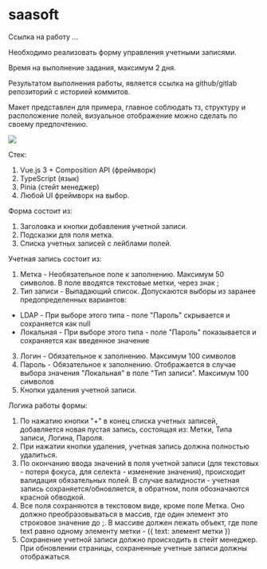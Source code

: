 # saasoft

Ссылка на работу ...

Необходимо реализовать форму управления учетными записями.

Время на выполнение задания, максимум 2 дня.

Результатом выполнения работы, является ссылка на github/gitlab репозиторий с историей коммитов.

Макет представлен для примера, главное соблюдать тз, структуру и расположение полей, визуальное отображение можно сделать по своему предпочтению.

![](https://lh7-rt.googleusercontent.com/docsz/AD_4nXehWQV1hMr4-aYWDT0iN7WAYTyAVO4azO2WGkqnD6eZPYWwAqXuOYufJ2t0w4MFK8n_mx60J8fDKcBCx1MfDps1JyUSne2OOuh4daF-47aMJKwU_skyLZ8Az5_3itIIboDQ9GFL8Q?key=FrzfW-oaPU8IyecO3AagdPSQ)

Стек:

1. Vue.js 3 + Composition API (фреймворк)
2. TypeScript (язык)
3. Pinia (стейт менеджер)
4. Любой UI фреймворк на выбор.

Форма состоит из:

1. Заголовка и кнопки добавления учетной записи.
2. Подсказки для поля метка.
3. Списка учетных записей с лейблами полей.

Учетная запись состоит из:

1. Метка - Необязательное поле к заполнению. Максимум 50 символов. В поле вводятся текстовые метки, через знак ;
2. Тип записи - Выпадающий список. Допускаются выборы из заранее предопределенных вариантов:

* LDAP - При выборе этого типа - поле "Пароль" скрывается и сохраняется как null
* Локальная - При выборе этого типа - поле "Пароль" показывается и сохраняется как введенное значение

3. Логин - Обязательное к заполнению. Максимум 100 символов
4. Пароль - Обязательное к заполнению. Отображается в случае выбора значения "Локальная" в поле "Тип записи". Максимум 100 символов
5. Кнопки удаления учетной записи.

Логика работы формы:

1. По нажатию кнопки "+" в конец списка учетных записей, добавляется новая пустая запись, состоящая из: Метки, Типа записи, Логина, Пароля.
2. При нажатии кнопки удаления, учетная запись должна полностью удалиться.
3. По окончанию ввода значений в поля учетной записи (для текстовых - потеря фокуса, для селекта - изменение значения), происходит валидация обязательных полей. В случае валидности - учетная запись сохраняется/обновляется, в обратном, поля обозначаются красной обводкой.
4. Все поля сохраняются в текстовом виде, кроме поле Метка. Оно должно преобразовываться в массив, где один элемент это строковое значение до ;. В массиве должен лежать объект, где поле text равно одному элементу метки - ({ text: элемент метки })
5. Сохранение учетной записи должно происходить в стейт менеджер. При обновлении страницы, сохраненные учетные записи должны отображаться.
